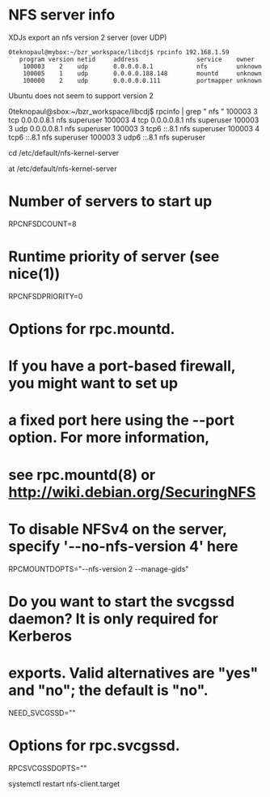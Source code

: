 # NFS server info

XDJs export an nfs version 2 server (over UDP)

	0teknopaul@mybox:~/bzr_workspace/libcdj$ rpcinfo 192.168.1.59
	   program version netid     address                service    owner
	    100003    2    udp       0.0.0.0.8.1            nfs        unknown
	    100005    1    udp       0.0.0.0.188.148        mountd     unknown
	    100000    2    udp       0.0.0.0.0.111          portmapper unknown

Ubuntu does not seem to support version 2

0teknopaul@sbox:~/bzr_workspace/libcdj$ rpcinfo | grep " nfs "
    100003    3    tcp       0.0.0.0.8.1            nfs        superuser
    100003    4    tcp       0.0.0.0.8.1            nfs        superuser
    100003    3    udp       0.0.0.0.8.1            nfs        superuser
    100003    3    tcp6      ::.8.1                 nfs        superuser
    100003    4    tcp6      ::.8.1                 nfs        superuser
    100003    3    udp6      ::.8.1                 nfs        superuser


cd /etc/default/nfs-kernel-server 

at /etc/default/nfs-kernel-server
# Number of servers to start up
RPCNFSDCOUNT=8

# Runtime priority of server (see nice(1))
RPCNFSDPRIORITY=0

# Options for rpc.mountd.
# If you have a port-based firewall, you might want to set up
# a fixed port here using the --port option. For more information, 
# see rpc.mountd(8) or http://wiki.debian.org/SecuringNFS
# To disable NFSv4 on the server, specify '--no-nfs-version 4' here
RPCMOUNTDOPTS="--nfs-version 2 --manage-gids"

# Do you want to start the svcgssd daemon? It is only required for Kerberos
# exports. Valid alternatives are "yes" and "no"; the default is "no".
NEED_SVCGSSD=""

# Options for rpc.svcgssd.
RPCSVCGSSDOPTS=""

systemctl restart nfs-client.target


